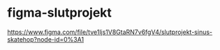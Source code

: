 # figma-slutprojekt


https://www.figma.com/file/tve1ljs1V8GtaRN7v6fgV4/slutprojekt-sinus-skatehop?node-id=0%3A1
